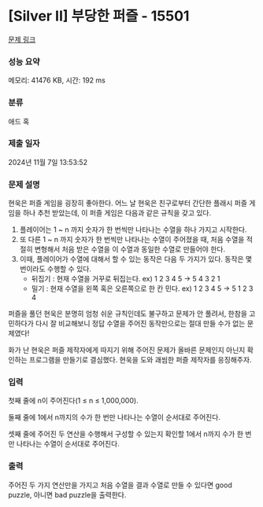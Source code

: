 # [Silver II] 부당한 퍼즐 - 15501 

[문제 링크](https://www.acmicpc.net/problem/15501) 

### 성능 요약

메모리: 41476 KB, 시간: 192 ms

### 분류

애드 혹

### 제출 일자

2024년 11월 7일 13:53:52

### 문제 설명

<p>현욱은 퍼즐 게임을 굉장히 좋아한다. 어느 날 현욱은 친구로부터 간단한 플래시 퍼즐 게임을 하나 추천 받았는데, 이 퍼즐 게임은 다음과 같은 규칙을 갖고 있다.</p>

<ol>
	<li>플레이어는 1 ~ n 까지 숫자가 한 번씩만 나타나는 수열을 하나 가지고 시작한다.</li>
	<li>또 다른 1 ~ n 까지 숫자가 한 번씩만 나타나는 수열이 주어졌을 때, 처음 수열을 적절히 변형해서 처음 받은 수열을 이 수열과 동일한 수열로 만들어야 한다.</li>
	<li>이때, 플레이어가 수열에 대해서 할 수 있는 동작은 다음 두 가지가 있다. 동작은 몇 번이라도 수행할 수 있다.
	<ul>
		<li>뒤집기 : 현재 수열을 거꾸로 뒤집는다. ex) 1 2 3 4 5 -> 5 4 3 2 1</li>
		<li>밀기 : 현재 수열을 왼쪽 혹은 오른쪽으로 한 칸 민다. ex) 1 2 3 4 5 -> 5 1 2 3 4</li>
	</ul>
	</li>
</ol>

<p>퍼즐을 풀던 현욱은 분명히 엄청 쉬운 규칙인데도 불구하고 문제가 안 풀려서, 한참을 고민하다가 다시 잘 비교해보니 정답 수열을 주어진 동작만으로는 절대 만들 수가 없는 문제였다!</p>

<p>화가 난 현욱은 퍼즐 제작자에게 따지기 위해 주어진 문제가 올바른 문제인지 아닌지 확인하는 프로그램을 만들기로 결심했다. 현욱을 도와 괘씸한 퍼즐 제작자를 응징해주자.</p>

### 입력 

 <p>첫째 줄에 n이 주어진다(1 ≤ n ≤ 1,000,000).</p>

<p>둘째 줄에 1에서 n까지의 수가 한 번만 나타나는 수열이 순서대로 주어진다.</p>

<p>셋째 줄에 주어진 두 연산을 수행해서 구성할 수 있는지 확인할 1에서 n까지 수가 한 번만 나타나는 수열이 순서대로 주어진다.</p>

### 출력 

 <p>주어진 두 가지 연산만을 가지고 처음 수열을 결과 수열로 만들 수 있다면 good puzzle, 아니면 bad puzzle을 출력한다.</p>

